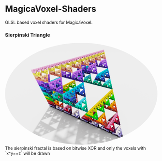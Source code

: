 # MagicaVoxel-Shaders
GLSL based voxel shaders for MagicaVoxel.

### Sierpinski Triangle
<img src="export/snap2023-08-31-21-00-08.png" width="512" style="border-radius:100%;margin-left:auto;"/>
The sierpinski fractal is based on bitwise XOR and only the voxels with `x^y==z` will be drawn
